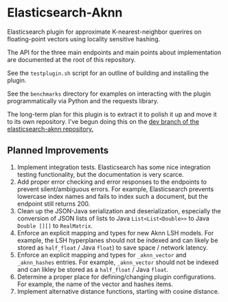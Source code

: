 # Elasticsearch-Aknn

Elasticsearch plugin for approximate K-nearest-neighbor querires on floating-point 
vectors using locality sensitive hashing.

The API for the three main endpoints and main points about implementation are 
documented at the root of this repository.

See the `testplugin.sh` script for an outline of building and installing the plugin.

See the `benchmarks` directory for examples on interacting with the plugin
programmatically via Python and the requests library.

The long-term plan for this plugin is to extract it to polish it up and move
it to its own repository. I've begun doing this on the [dev branch of the
elasticsearch-aknn repository.](https://github.com/alexklibisz/elasticsearch-aknn/tree/dev)

## Planned Improvements

1. Implement integration tests. Elasticsearch has some nice integration testing 
functionality, but the documentation is very scarce.
2. Add proper error checking and error responses to the endpoints to prevent
silent/ambiguous errors. For example, Elasticsearch prevents lowercase index
names and fails to index such a document, but the endpoint still returns 200.
3. Clean up the JSON-Java serialization and deserialization, especially
the conversion of JSON lists of lists to Java `List<List<Double>>` to 
Java `Double [][]` to `RealMatrix`.
4. Enforce an explicit mapping and types for new Aknn LSH models. For example, the LSH
hyperplanes should not be indexed and can likely be stored as `half_float` / Java `float`)
to save space / network latency.
5. Enforce an explicit mapping and types for `_aknn_vector` and `_aknn_hashes`
entries. For example, `_aknn_vector` should not be indexed and can likley be
stored as a `half_float` / Java `float`.
6. Determine a proper place for defining/changing plugin configurations. For
example, the name of the vector and hashes items.
7. Implement alternative distance functions, starting with cosine distance.
